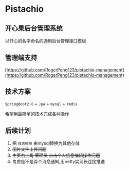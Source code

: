 # Pistachio 

## 开心果后台管理系统

以开心的名字命名的通用后台管理接口模板

## 管理端支持

[https://github.com/RogerPeng123/pistachio-management](https://github.com/RogerPeng123/pistachio-management)

## 技术方案

`SpringBoot2.6` + `Jpa` + `mysql` + `redis`

希望用最简单的技术完成各种操作

## 后续计划
1. 把 `日志模块` 由mysql替换为其他存储
2. ~~图片文件上传问题~~
3. ~~主页右上角 管理员 点击个人信息编辑操作问题~~
4. 考虑是不是弄个消息通知,用netty实现长连接推送